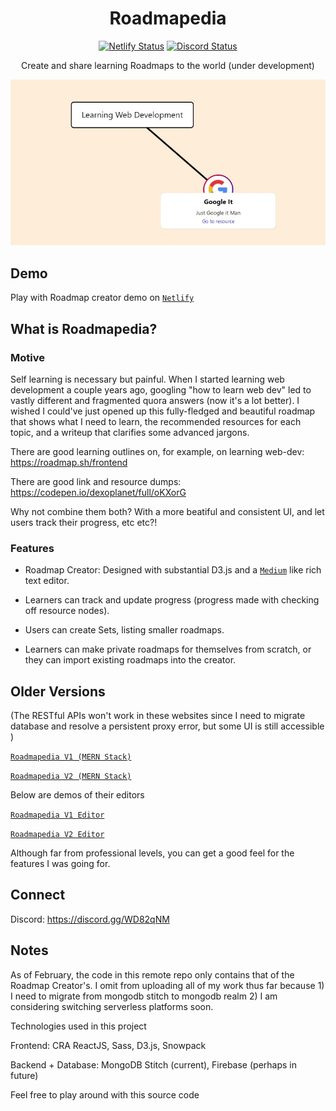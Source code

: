<h1 align="center">Roadmapedia</h1>

<div align="center">

[![Netlify Status](https://api.netlify.com/api/v1/badges/2d0483aa-3ecb-434f-b96d-6bdbef78806f/deploy-status)](https://app.netlify.com/sites/hungry-booth-c8ab84/deploys)
[![Discord Status](https://img.shields.io/discord/553057072757997568.svg)](https://discord.gg/WD82qNM)


Create and share learning Roadmaps to the world (under development)

<img src="docs/sample-roadmap.jpg">

</div>

## Demo

Play with Roadmap creator demo on [`Netlify`](https://hungry-booth-c8ab84.netlify.app/)

## What is Roadmapedia?

### Motive

Self learning is necessary but painful. When I started learning web development a couple years ago, googling "how to learn web dev" led to vastly different and fragmented quora answers (now it's a lot better). I wished I could've just opened up this fully-fledged and beautiful roadmap that shows what I need to learn, the recommended resources for each topic, and a writeup that clarifies some advanced jargons.

There are good learning outlines on, for example, on learning web-dev: https://roadmap.sh/frontend

There are good link and resource dumps: https://codepen.io/dexoplanet/full/oKXorG

Why not combine them both? With a more beatiful and consistent UI, and let users track their progress, etc etc?!

### Features

- Roadmap Creator: Designed with substantial D3.js and a [`Medium`](https://medium.com/) like rich text editor.
  
- Learners can track and update progress (progress made with checking off resource nodes).
  
- Users can create Sets, listing smaller roadmaps.
  
- Learners can make private roadmaps for themselves from scratch, or they can import existing roadmaps into the creator.

## Older Versions

(The RESTful APIs won't work in these websites since I need to migrate database and resolve a persistent proxy error, but some UI is still accessible ) 

[`Roadmapedia V1 (MERN Stack)`](https://arcane-scrubland-73229.herokuapp.com/)

[`Roadmapedia V2 (MERN Stack)`](https://quiet-brushlands-45755.herokuapp.com/)

Below are demos of their editors 

[`Roadmapedia V1 Editor`](https://roadmapedia-v1-editor.herokuapp.com/)

[`Roadmapedia V2 Editor`](https://roadmapedia-v2-editor.herokuapp.com/)


Although far from professional levels, you can get a good feel for the features I was going for.  

## Connect

Discord: https://discord.gg/WD82qNM

## Notes

As of February, the code in this remote repo only contains that of the Roadmap Creator's. I omit from uploading all of my work thus far because 1) I need to migrate from mongodb stitch to mongodb realm 2) I am considering switching serverless platforms soon. 

Technologies used in this project

Frontend: CRA ReactJS, Sass, D3.js, Snowpack

Backend + Database: MongoDB Stitch (current), Firebase (perhaps in future)

Feel free to play around with this source code
